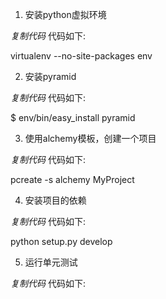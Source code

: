 1. 安装python虚拟环境   

_复制代码_ 代码如下:

  
virtualenv --no-site-packages env  

2. 安装pyramid   

_复制代码_ 代码如下:

  
$ env/bin/easy_install pyramid  

3. 使用alchemy模板，创建一个项目   

_复制代码_ 代码如下:

  
pcreate -s alchemy MyProject  

4. 安装项目的依赖   

_复制代码_ 代码如下:

  
python setup.py develop  

5. 运行单元测试   

_复制代码_ 代码如下:

  

